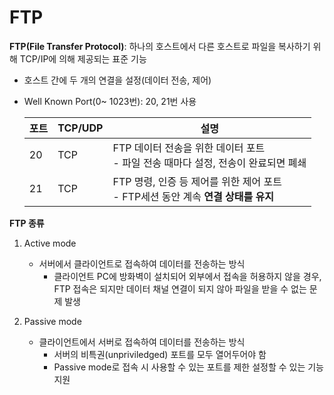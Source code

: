 # FTP

**FTP(File Transfer Protocol)**: 하나의 호스트에서 다른 호스트로 파일을 복사하기 위해 TCP/IP에 의해 제공되는 표준 기능

- 호스트 간에 두 개의 연결을 설정(데이터 전송, 제어)

- Well Known Port(0~ 1023번): 20, 21번 사용

  | 포트 | TCP/UDP | 설명                                                         |
  | ---- | ------- | ------------------------------------------------------------ |
  | 20   | TCP     | FTP 데이터 전송을 위한 데이터 포트<br> - 파일 전송 때마다 설정, 전송이 완료되면 폐쇄 |
  | 21   | TCP     | FTP 명령, 인증 등 제어를 위한 제어 포트<br> - FTP세션 동안 계속 **연결 상태를 유지** |

  

**FTP 종류**

1. Active mode

   - 서버에서 클라이언트로 접속하여 데이터를 전송하는 방식
     - 클라이언트 PC에 방화벽이 설치되어 외부에서 접속을 허용하지 않을 경우, FTP 접속은 되지만 데이터 채널 연결이 되지 않아 파일을 받을 수 없는 문제 발생

   

2. Passive mode

   - 클라이언트에서 서버로 접속하여 데이터를 전송하는 방식
     - 서버의 비특권(unpriviledged) 포트를 모두 열어두어야 함
     - Passive mode로 접속 시 사용할 수 있는 포트를 제한 설정할 수 있는 기능 지원
